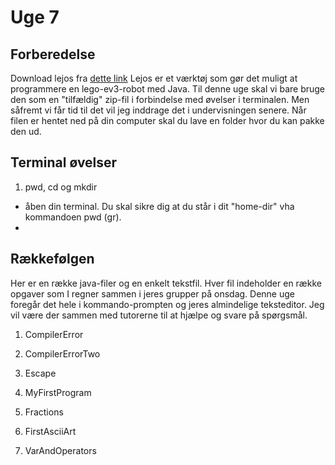 # Uge 7
## Forberedelse
Download lejos fra [dette link](https://sourceforge.net/projects/lejos/files/lejos-EV3/0.9.0-beta/leJOS_EV3_0.9.0-beta.tar.gz/download) 
Lejos er et værktøj som gør det muligt at programmere en lego-ev3-robot med Java. Til denne uge skal vi bare bruge den som en "tilfældig"
zip-fil i forbindelse med øvelser i terminalen. Men såfremt vi får tid til det vil jeg inddrage det i undervisningen senere. 
Når filen er hentet ned på din computer skal du lave en folder hvor du kan pakke den ud. 
## Terminal øvelser 
1) pwd, cd og mkdir
  * åben din terminal. Du skal sikre dig at du står i dit "home-dir" vha kommandoen pwd (gr). 
  * 


## Rækkefølgen 
Her er en række java-filer og en enkelt tekstfil. Hver fil indeholder en 
række opgaver som I regner sammen i jeres grupper på onsdag. Denne uge
foregår det hele i kommando-prompten og jeres almindelige teksteditor.
Jeg vil være der sammen med tutorerne til at hjælpe og svare på spørgsmål.

1) CompilerError

2) CompilerErrorTwo

3) Escape

4) MyFirstProgram

5) Fractions

6) FirstAsciiArt

7) VarAndOperators
